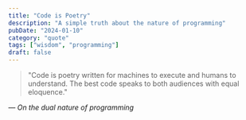 ```yaml
---
title: "Code is Poetry"
description: "A simple truth about the nature of programming"
pubDate: "2024-01-10"
category: "quote"
tags: ["wisdom", "programming"]
draft: false
---
```


> "Code is poetry written for machines to execute and humans to understand. The best code speaks to both audiences with equal eloquence."

*— On the dual nature of programming*